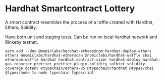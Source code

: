 # Hardhat Smartcontract Lottery

A smart contract resembles the process of a raffle created with Hardhat, Ethers, Solidity.

Have both unit and staging tests. Can be run on local hardhat network and Rinkeby testnet.

```
yarn add --dev @nomiclabs/hardhat-ethers@npm:hardhat-deploy-ethers ethers @nomiclabs/hardhat-etherscan @nomiclabs/hardhat-waffle chai ethereum-waffle hardhat hardhat-contract-sizer hardhat-deploy hardhat-gas-reporter prettier prettier-plugin-solidity solhint solidity-coverage dotenv @typechain/ethers-v5 @typechain/hardhat @types/chai @types/node ts-node typechain typescript

```
